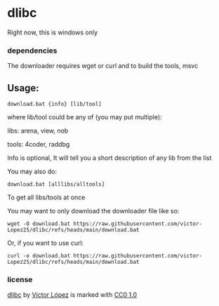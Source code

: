 # dlibc

Right now, this is windows only

### dependencies
The downloader requires wget or curl and to build the tools, msvc

## Usage:
```console
download.bat {info} [lib/tool]
```
where lib/tool could be any of (you may put multiple):

libs: arena, view, nob

tools: 4coder, raddbg

Info is optional, It will tell you a short description of any lib from the list

You may also do:
```console
download.bat [alllibs/alltools]
```
To get all libs/tools at once

You may want to only download the downloader file like so:
```console
wget -O download.bat https://raw.githubusercontent.com/victor-Lopez25/dlibc/refs/heads/main/download.bat
```
Or, if you want to use curl:
```console
curl -o download.bat https://raw.githubusercontent.com/victor-Lopez25/dlibc/refs/heads/main/download.bat
```

### license

[dlibc](https://github.com/victor-Lopez25/dlibc) by [Víctor López](https://github.com/victor-Lopez25) is marked with [CC0 1.0](https://creativecommons.org/publicdomain/zero/1.0)